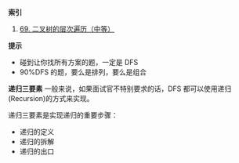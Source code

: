 **索引**

1. <a href="#69">69. 二叉树的层次遍历（中等）</a>

**提示**

- 碰到让你找所有方案的题，一定是 DFS
- 90%DFS 的题，要么是排列，要么是组合

**递归三要素**
一般来说，如果面试官不特别要求的话，DFS 都可以使用递归(Recursion)的方式来实现。

递归三要素是实现递归的重要步骤：

- 递归的定义
- 递归的拆解
- 递归的出口
